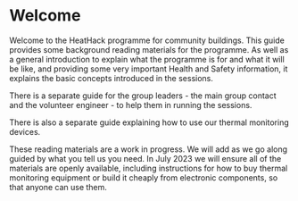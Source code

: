 # Welcome

Welcome to the HeatHack programme for community buildings.  This guide provides some background  reading materials for the programme.  As well as a general introduction to explain what the programme is for and what it will be like, and providing some very important Health and Safety information, it explains the basic concepts introduced in the sessions.  

There is a separate guide for the group leaders - the main group contact and the volunteer engineer - to help them in running the sessions.

There is also a separate guide explaining how to use our thermal monitoring devices.


These reading materials are a work in progress.  We will add as we go along guided by what you tell us you need.  In July 2023 we will ensure all of the materials are openly available, including instructions for how to buy thermal monitoring equipment or build it cheaply from electronic components, so that anyone can use them.

<!--
This programme is dedicated to the Boston Women’s Health Collective.  Since the 1970s, they have been empowering women to collaborate in their own health care.  This is oddly similar to what we want to achieve!  It is also dedicated to volunteers everywhere helping to look after our community buildings.
-->